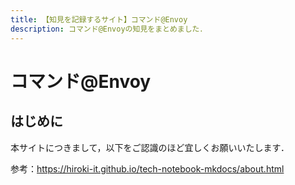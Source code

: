 ```yaml
---
title: 【知見を記録するサイト】コマンド@Envoy
description: コマンド@Envoyの知見をまとめました．
---
```


# コマンド@Envoy

## はじめに

本サイトにつきまして，以下をご認識のほど宜しくお願いいたします．

参考：https://hiroki-it.github.io/tech-notebook-mkdocs/about.html

<br>

